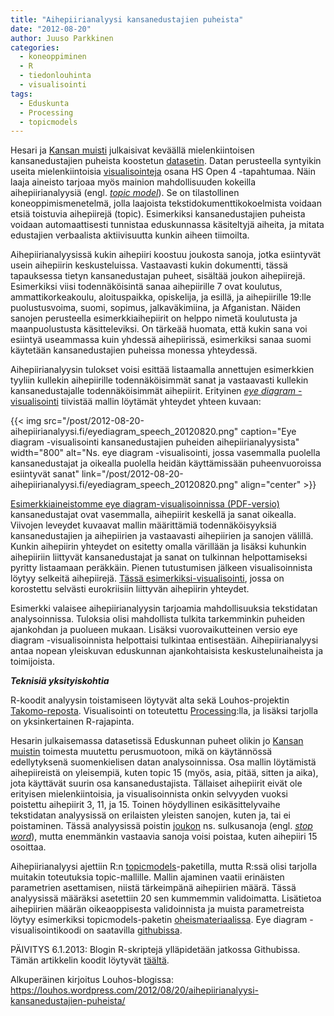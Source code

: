 ```yaml
---
title: "Aihepiirianalyysi kansanedustajien puheista"
date: "2012-08-20"
author: Juuso Parkkinen
categories:
  - koneoppiminen
  - R
  - tiedonlouhinta
  - visualisointi
tags:
  - Eduskunta
  - Processing
  - topicmodels
---
```


Hesari ja [Kansan muisti](http://kansanmuisti.fi/) julkaisivat keväällä mielenkiintoisen kansanedustajien puheista koostetun [datasetin](http://blogit.hs.fi/hsnext/avodataa-kansanedustajien-puheet-muutettuna-perusmuotoon). Datan perusteella syntyikin useita mielenkiintoisia [visualisointeja](http://blogit.hs.fi/hsnext/tallaista-datajournalismia-syntyi-hs-open-4ssa) osana HS Open 4  -tapahtumaa.  Näin laaja aineisto tarjoaa myös mainion mahdollisuuden kokeilla aihepiirianalyysiä (engl. [*topic model*](http://en.wikipedia.org/wiki/Topic_model)). Se on tilastollinen koneoppimismenetelmä, jolla laajoista tekstidokumenttikokoelmista voidaan etsiä toistuvia aihepiirejä (topic). Esimerkiksi kansanedustajien puheista voidaan automaattisesti tunnistaa eduskunnassa käsiteltyjä aiheita, ja mitata edustajien verbaalista aktiivisuutta kunkin aiheen tiimoilta.

Aihepiirianalyysissä kukin aihepiiri koostuu joukosta sanoja, jotka esiintyvät usein aihepiirin keskusteluissa. Vastaavasti kukin dokumentti, tässä tapauksessa tietyn kansanedustajan puheet, sisältää joukon aihepiirejä. Esimerkiksi viisi todennäköisintä sanaa aihepiirille 7 ovat koulutus, ammattikorkeakoulu, aloituspaikka, opiskelija, ja esillä, ja aihepiirille 19:lle puolustusvoima, suomi, sopimus, jalkaväkimiina, ja Afganistan. Näiden sanojen perusteella esimerkkiaihepiirit on helppo nimetä koulutusta ja maanpuolustusta käsitteleviksi. On tärkeää huomata, että kukin sana voi esiintyä useammassa kuin yhdessä aihepiirissä, esimerkiksi sanaa suomi käytetään kansanedustajien puheissa monessa yhteydessä.

Aihepiirianalyysin tulokset voisi esittää listaamalla annettujen esimerkkien tyyliin kullekin aihepiirille todennäköisimmät sanat ja vastaavasti kullekin kansanedustajalle todennäköisimmät aihepiirit. Erityinen [*eye diagram* -visualisointi](http://research.ics.aalto.fi/mi/software/ismb09/) tiivistää mallin löytämät yhteydet yhteen kuvaan:

{{< img src="/post/2012-08-20-aihepiirianalyysi.fi/eyediagram_speech_20120820.png" 
caption="Eye diagram -visualisointi kansanedustajien puheiden aihepiirianalyysista" 
width="800" 
alt="Ns. eye diagram -visualisointi, jossa vasemmalla puolella kansanedustajat ja oikealla puolella heidän käyttämissään puheenvuoroissa esiintyvät sanat" 
link="/post/2012-08-20-aihepiirianalyysi.fi/eyediagram_speech_20120820.png" 
align="center" >}}

[Esimerkkiaineistomme eye diagram-visualisoinnissa (PDF-versio)](http://ouzor.github.com/files/figures/EyeDiagram_Speech_20120813.pdf) kansanedustajat ovat vasemmalla, aihepiirit keskellä ja sanat oikealla. Viivojen leveydet kuvaavat mallin määrittämiä todennäköisyyksiä kansanedustajien ja aihepiirien ja vastaavasti aihepiirien ja sanojen välillä. Kunkin aihepiirin yhteydet on esitetty omalla värillään ja lisäksi kuhunkin aihepiiriin liittyvät kansanedustajat ja sanat on tulkinnan helpottamiseksi pyritty listaamaan peräkkäin. Pienen tutustumisen jälkeen visualisoinnista löytyy selkeitä aihepiirejä. [Tässä esimerkiksi-visualisointi](http://ouzor.github.com/files/figures/EyeDiagram_Speech_Topic18_20120813.pdf), jossa on korostettu selvästi eurokriisiin liittyvän aihepiirin yhteydet.

Esimerkki valaisee aihepiirianalyysin tarjoamia mahdollisuuksia tekstidatan analysoinnissa. Tuloksia olisi mahdollista tulkita tarkemminkin puheiden ajankohdan ja puolueen mukaan. Lisäksi vuorovaikutteinen versio eye diagram -visualisoinnista helpottaisi tulkintaa entisestään. Aihepiirianalyysi antaa nopean yleiskuvan eduskunnan ajankohtaisista keskustelunaiheista ja toimijoista.

***Teknisiä yksityiskohtia***

R-koodit analyysin toistamiseen löytyvät alta sekä Louhos-projektin [Takomo-reposta](https://github.com/louhos/takomo/tree/master/examples). Visualisointi on toteutettu [Processing](http://processing.org/):lla, ja lisäksi tarjolla on yksinkertainen R-rajapinta.

Hesarin julkaisemassa datasetissä Eduskunnan puheet olikin jo [Kansan muistin](http://kansanmuisti.fi/) toimesta muutettu perusmuotoon, mikä on käytännössä edellytyksenä suomenkielisen datan analysoinnissa. Osa mallin löytämistä aihepiireistä on yleisempiä, kuten topic 15 (myös, asia, pitää, sitten ja aika), jota käyttävät suurin osa kansanedustajista. Tällaiset aihepiirit eivät ole erityisen mielenkiintoisia, ja visualisoinnista onkin selvyyden vuoksi poistettu aihepiirit 3, 11, ja 15. Toinen höydyllinen esikäsittelyvaihe tekstidatan analyysissä on erilaisten yleisten sanojen, kuten ja, tai ei poistaminen. Tässä analyysissä poistin [joukon](http://ouzor.github.com/files/data/misc/finnish_stop_edit_20120305.txt) ns. sulkusanoja (engl. [*stop word*](http://en.wikipedia.org/wiki/Stop_words)), mutta enemmänkin vastaavia sanoja voisi poistaa, kuten aihepiiri 15 osoittaa.

Aihepiirianalyysi ajettiin R:n [topicmodels](http://cran.r-project.org/web/packages/topicmodels/index.html)-paketilla, mutta R:ssä olisi tarjolla muitakin toteutuksia topic-mallille. Mallin ajaminen vaatii erinäisten parametrien asettamisen, niistä tärkeimpänä aihepiirien määrä. Tässä analyysissä määräksi asetettiin 20 sen kummemmin validoimatta. Lisätietoa aihepiirien määrän oikeaoppisesta validoinnista ja muista parametreista löytyy esimerkiksi topicmodels-paketin [oheismateriaalissa](http://cran.r-project.org/web/packages/topicmodels/vignettes/topicmodels.pdf). Eye diagram -visualisointikoodi on saatavilla [githubissa](https://github.com/ouzor/eyediagram).

PÄIVITYS 6.1.2013: Blogin R-skriptejä ylläpidetään jatkossa Githubissa. Tämän artikkelin koodit löytyvät [täältä](https://github.com/louhos/takomo/blob/master/examples/20120820-aihepiirianalyysi.R).

Alkuperäinen kirjoitus Louhos-blogissa: https://louhos.wordpress.com/2012/08/20/aihepiirianalyysi-kansanedustajien-puheista/